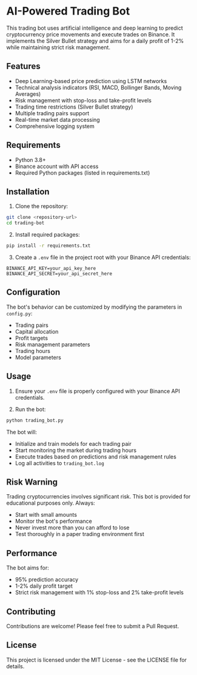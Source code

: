 # AI-Powered Trading Bot

This trading bot uses artificial intelligence and deep learning to predict cryptocurrency price movements and execute trades on Binance. It implements the Silver Bullet strategy and aims for a daily profit of 1-2% while maintaining strict risk management.

## Features

- Deep Learning-based price prediction using LSTM networks
- Technical analysis indicators (RSI, MACD, Bollinger Bands, Moving Averages)
- Risk management with stop-loss and take-profit levels
- Trading time restrictions (Silver Bullet strategy)
- Multiple trading pairs support
- Real-time market data processing
- Comprehensive logging system

## Requirements

- Python 3.8+
- Binance account with API access
- Required Python packages (listed in requirements.txt)

## Installation

1. Clone the repository:
```bash
git clone <repository-url>
cd trading-bot
```

2. Install required packages:
```bash
pip install -r requirements.txt
```

3. Create a `.env` file in the project root with your Binance API credentials:
```
BINANCE_API_KEY=your_api_key_here
BINANCE_API_SECRET=your_api_secret_here
```

## Configuration

The bot's behavior can be customized by modifying the parameters in `config.py`:

- Trading pairs
- Capital allocation
- Profit targets
- Risk management parameters
- Trading hours
- Model parameters

## Usage

1. Ensure your `.env` file is properly configured with your Binance API credentials.

2. Run the bot:
```bash
python trading_bot.py
```

The bot will:
- Initialize and train models for each trading pair
- Start monitoring the market during trading hours
- Execute trades based on predictions and risk management rules
- Log all activities to `trading_bot.log`

## Risk Warning

Trading cryptocurrencies involves significant risk. This bot is provided for educational purposes only. Always:
- Start with small amounts
- Monitor the bot's performance
- Never invest more than you can afford to lose
- Test thoroughly in a paper trading environment first

## Performance

The bot aims for:
- 95% prediction accuracy
- 1-2% daily profit target
- Strict risk management with 1% stop-loss and 2% take-profit levels

## Contributing

Contributions are welcome! Please feel free to submit a Pull Request.

## License

This project is licensed under the MIT License - see the LICENSE file for details. 